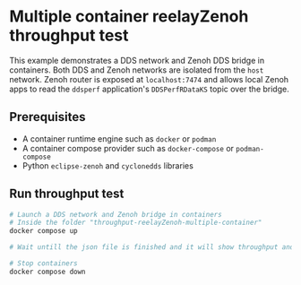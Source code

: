 
# Multiple container reelayZenoh throughput test

This example demonstrates a DDS network and Zenoh DDS bridge in containers. Both DDS and Zenoh networks are isolated from the `host` network. Zenoh router is exposed at `localhost:7474` and allows local Zenoh apps to read the `ddsperf` application's `DDSPerfRDataKS` topic over the bridge.

## Prerequisites

- A container runtime engine such as `docker` or `podman`
- A container compose provider such as `docker-compose` or `podman-compose`
- Python `eclipse-zenoh` and `cyclonedds` libraries

## Run throughput test

```sh
# Launch a DDS network and Zenoh bridge in containers 
# Inside the folder "throughput-reelayZenoh-multiple-container"
docker compose up 

# Wait untill the json file is finished and it will show throughput and total processing time for json file

# Stop containers
docker compose down
